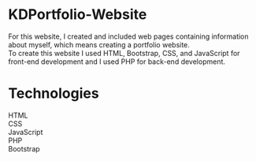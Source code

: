 # KDPortfolio-Website
For this website, I created and included web pages containing information about myself, which means creating a portfolio website.
<br>
To create this website I used HTML, Bootstrap, CSS, and JavaScript for front-end development and I used PHP for back-end development.

# Technologies
HTML<br>CSS<br>JavaScript<br>PHP<br>Bootstrap
